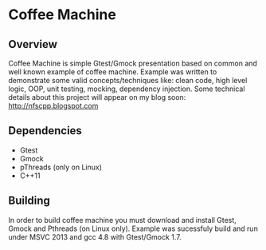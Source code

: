 # Coffee Machine

## Overview

Coffee Machine is simple Gtest/Gmock presentation based on common and well known example of coffee machine. 
Example was written to demonstrate some valid concepts/techniques like: clean code, high level logic, OOP, unit testing, mocking, dependency injection. Some technical details about this project will appear on my blog soon:
http://nfscpp.blogspot.com

## Dependencies
- Gtest
- Gmock
- pThreads (only on Linux)
- C++11

## Building
In order to build coffee machine you must download and install Gtest, Gmock and Pthreads (on Linux only). 
Example was sucessfuly build and run under MSVC 2013 and gcc 4.8 with Gtest/Gmock 1.7.
